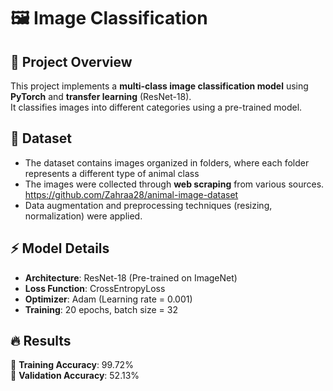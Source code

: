 # 🖼️ Image Classification

## 📌 Project Overview
This project implements a **multi-class image classification model** using **PyTorch** and **transfer learning** (ResNet-18).  
It classifies images into different categories using a pre-trained model.

## 📂 Dataset
- The dataset contains images organized in folders, where each folder represents a different type of animal class
- The images were collected through **web scraping** from various sources. https://github.com/Zahraa28/animal-image-dataset 
- Data augmentation and preprocessing techniques (resizing, normalization) were applied.

## ⚡ Model Details
- **Architecture**: ResNet-18 (Pre-trained on ImageNet)
- **Loss Function**: CrossEntropyLoss
- **Optimizer**: Adam (Learning rate = 0.001)
- **Training**: 20 epochs, batch size = 32

## 🔥 Results  
🔹 **Training Accuracy**: 99.72%  
🔹 **Validation Accuracy**: 52.13%  
